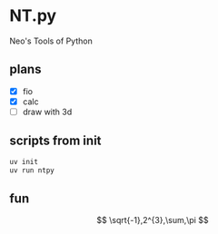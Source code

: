 # NT.py

Neo's Tools of Python

## plans

- [x] fio
- [x] calc
- [ ] draw with 3d

## scripts from init

```sh
uv init
uv run ntpy
```

## fun

$$
\sqrt{-1},2^{3},\sum,\pi
$$
